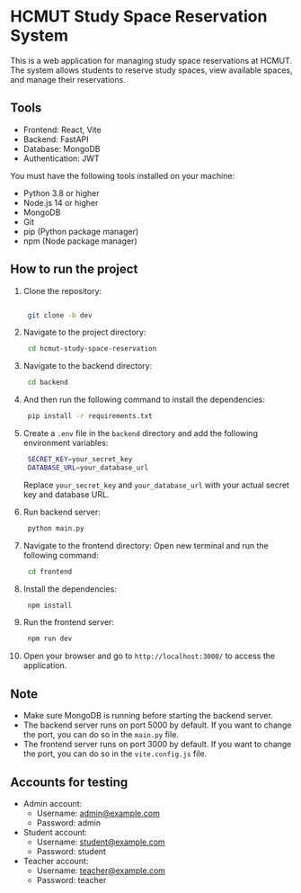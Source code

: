 # HCMUT Study Space Reservation System

This is a web application for managing study space reservations at HCMUT. The system allows students to reserve study spaces, view available spaces, and manage their reservations.

## Tools 
- Frontend: React, Vite
- Backend: FastAPI
- Database: MongoDB
- Authentication: JWT

You must have the following tools installed on your machine:
- Python 3.8 or higher
- Node.js 14 or higher
- MongoDB
- Git
- pip (Python package manager)
- npm (Node package manager)

## How to run the project

1. Clone the repository:
   ```bash

    git clone -b dev
   ```

2. Navigate to the project directory:
   ```bash
    cd hcmut-study-space-reservation
    ```

3. Navigate to the backend directory:
   ```bash
    cd backend
    ```
4. And then run the following command to install the dependencies:
   ```bash
    pip install -r requirements.txt
    ```
5. Create a `.env` file in the `backend` directory and add the following environment variables:
    ```bash
     SECRET_KEY=your_secret_key
     DATABASE_URL=your_database_url
     ```
    Replace `your_secret_key` and `your_database_url` with your actual secret key and database URL.

6. Run backend server:
   ```bash
    python main.py
    ```

7. Navigate to the frontend directory:
    Open new terminal and run the following command:
    ```bash
     cd frontend
     ```

8. Install the dependencies:
    ```bash
     npm install
     ```

9. Run the frontend server:
    ```bash
     npm run dev
     ```
10. Open your browser and go to `http://localhost:3000/` to access the application.


## Note 
- Make sure MongoDB is running before starting the backend server.
- The backend server runs on port 5000 by default. If you want to change the port, you can do so in the `main.py` file.
- The frontend server runs on port 3000 by default. If you want to change the port, you can do so in the `vite.config.js` file.

## Accounts for testing
- Admin account:
  - Username: admin@example.com
  - Password: admin
- Student account:
    - Username: student@example.com
    - Password: student
- Teacher account:
    - Username: teacher@example.com
    - Password: teacher
    
